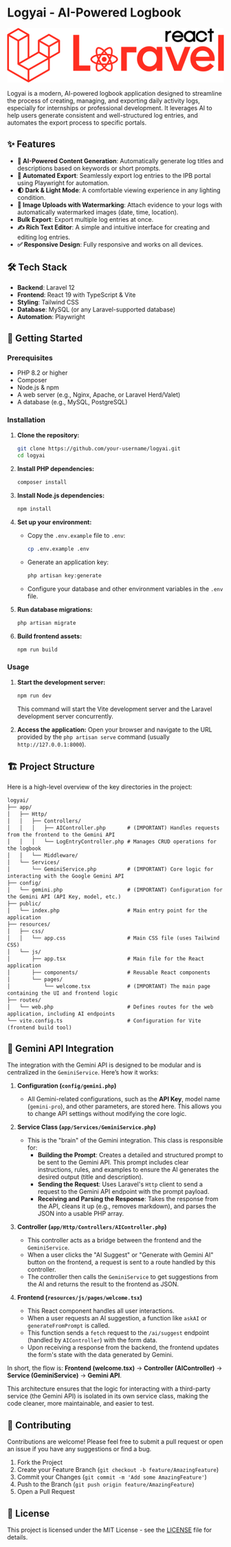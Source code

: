 # Logyai - AI-Powered Logbook

![Logyai Screenshot](public/logo.svg)

Logyai is a modern, AI-powered logbook application designed to streamline the process of creating, managing, and exporting daily activity logs, especially for internships or professional development. It leverages AI to help users generate consistent and well-structured log entries, and automates the export process to specific portals.

## ✨ Features

*   **📝 AI-Powered Content Generation**: Automatically generate log titles and descriptions based on keywords or short prompts.
*   **🚀 Automated Export**: Seamlessly export log entries to the IPB portal using Playwright for automation.
*   **🌓 Dark & Light Mode**: A comfortable viewing experience in any lighting condition.
*   **📸 Image Uploads with Watermarking**: Attach evidence to your logs with automatically watermarked images (date, time, location).
*   **Bulk Export**: Export multiple log entries at once.
*   **✍️ Rich Text Editor**: A simple and intuitive interface for creating and editing log entries.
*   **✅ Responsive Design**: Fully responsive and works on all devices.

## 🛠️ Tech Stack

*   **Backend**: Laravel 12
*   **Frontend**: React 19 with TypeScript & Vite
*   **Styling**: Tailwind CSS
*   **Database**: MySQL (or any Laravel-supported database)
*   **Automation**: Playwright

## 🚀 Getting Started

### Prerequisites

*   PHP 8.2 or higher
*   Composer
*   Node.js & npm
*   A web server (e.g., Nginx, Apache, or Laravel Herd/Valet)
*   A database (e.g., MySQL, PostgreSQL)

### Installation

1.  **Clone the repository:**
    ```bash
    git clone https://github.com/your-username/logyai.git
    cd logyai
    ```

2.  **Install PHP dependencies:**
    ```bash
    composer install
    ```

3.  **Install Node.js dependencies:**
    ```bash
    npm install
    ```

4.  **Set up your environment:**
    *   Copy the `.env.example` file to `.env`:
        ```bash
        cp .env.example .env
        ```
    *   Generate an application key:
        ```bash
        php artisan key:generate
        ```
    *   Configure your database and other environment variables in the `.env` file.

5.  **Run database migrations:**
    ```bash
    php artisan migrate
    ```

6.  **Build frontend assets:**
    ```bash
    npm run build
    ```

### Usage

1.  **Start the development server:**
    ```bash
    npm run dev
    ```
    This command will start the Vite development server and the Laravel development server concurrently.

2.  **Access the application:**
    Open your browser and navigate to the URL provided by the `php artisan serve` command (usually `http://127.0.0.1:8000`).

## 🏗️ Project Structure

Here is a high-level overview of the key directories in the project:

```
logyai/
├── app/
│   ├── Http/
│   │   ├── Controllers/
│   │   │   ├── AIController.php       # (IMPORTANT) Handles requests from the frontend to the Gemini API
│   │   │   └── LogEntryController.php # Manages CRUD operations for the logbook
│   │   └── Middleware/
│   └── Services/
│       └── GeminiService.php          # (IMPORTANT) Core logic for interacting with the Google Gemini API
├── config/
│   └── gemini.php                     # (IMPORTANT) Configuration for the Gemini API (API Key, model, etc.)
├── public/
│   └── index.php                      # Main entry point for the application
├── resources/
│   ├── css/
│   │   └── app.css                    # Main CSS file (uses Tailwind CSS)
│   └── js/
│       ├── app.tsx                    # Main file for the React application
│       ├── components/                # Reusable React components
│       └── pages/
│           └── welcome.tsx            # (IMPORTANT) The main page containing the UI and frontend logic
├── routes/
│   └── web.php                        # Defines routes for the web application, including AI endpoints
└── vite.config.ts                     # Configuration for Vite (frontend build tool)
```

## 🤖 Gemini API Integration

The integration with the Gemini API is designed to be modular and is centralized in the `GeminiService`. Here’s how it works:

1.  **Configuration (`config/gemini.php`)**
    *   All Gemini-related configurations, such as the **API Key**, model name (`gemini-pro`), and other parameters, are stored here. This allows you to change API settings without modifying the core logic.

2.  **Service Class (`app/Services/GeminiService.php`)**
    *   This is the "brain" of the Gemini integration. This class is responsible for:
        *   **Building the Prompt**: Creates a detailed and structured prompt to be sent to the Gemini API. This prompt includes clear instructions, rules, and examples to ensure the AI generates the desired output (title and description).
        *   **Sending the Request**: Uses Laravel's `Http` client to send a request to the Gemini API endpoint with the prompt payload.
        *   **Receiving and Parsing the Response**: Takes the response from the API, cleans it up (e.g., removes markdown), and parses the JSON into a usable PHP array.

3.  **Controller (`app/Http/Controllers/AIController.php`)**
    *   This controller acts as a bridge between the frontend and the `GeminiService`.
    *   When a user clicks the "AI Suggest" or "Generate with Gemini AI" button on the frontend, a request is sent to a route handled by this controller.
    *   The controller then calls the `GeminiService` to get suggestions from the AI and returns the result to the frontend as JSON.

4.  **Frontend (`resources/js/pages/welcome.tsx`)**
    *   This React component handles all user interactions.
    *   When a user requests an AI suggestion, a function like `askAI` or `generateFromPrompt` is called.
    *   This function sends a `fetch` request to the `/ai/suggest` endpoint (handled by `AIController`) with the form data.
    *   Upon receiving a response from the backend, the frontend updates the form's state with the data generated by Gemini.

In short, the flow is: **Frontend (welcome.tsx)** → **Controller (AIController)** → **Service (GeminiService)** → **Gemini API**.

This architecture ensures that the logic for interacting with a third-party service (the Gemini API) is isolated in its own service class, making the code cleaner, more maintainable, and easier to test.

## 🤝 Contributing

Contributions are welcome! Please feel free to submit a pull request or open an issue if you have any suggestions or find a bug.

1.  Fork the Project
2.  Create your Feature Branch (`git checkout -b feature/AmazingFeature`)
3.  Commit your Changes (`git commit -m 'Add some AmazingFeature'`)
4.  Push to the Branch (`git push origin feature/AmazingFeature`)
5.  Open a Pull Request

## 📄 License

This project is licensed under the MIT License - see the [LICENSE](LICENSE) file for details.